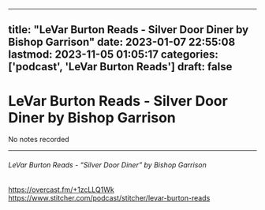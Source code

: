 
---
title: "LeVar Burton Reads - Silver Door Diner by Bishop Garrison"
date: 2023-01-07 22:55:08
lastmod: 2023-11-05 01:05:17
categories: ['podcast', 'LeVar Burton Reads']
draft: false
---


# LeVar Burton Reads - Silver Door Diner by Bishop Garrison

No notes recorded

- - -
###### LeVar Burton Reads - “Silver Door Diner” by Bishop Garrison

https://overcast.fm/+1zcLLQ1Wk  
https://www.stitcher.com/podcast/stitcher/levar-burton-reads

<!-- #public #podcast #LeVar Burton Reads# -->

<!-- {BearID:CC5B0FEE-A116-4B06-A975-E11832586509-28016-00002D9808896629} -->
